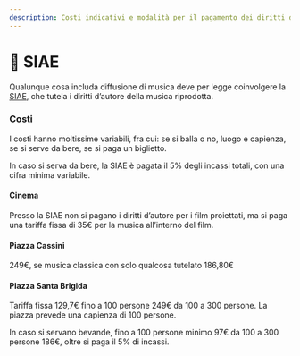 ```yaml
---
description: Costi indicativi e modalità per il pagamento dei diritti d’autore
---
```


# 🎵 SIAE

Qualunque cosa includa diffusione di musica deve per legge coinvolgere la [SIAE](https://siae.it), che tutela i diritti d’autore della musica riprodotta.

### Costi

I costi hanno moltissime variabili, fra cui: se si balla o no, luogo e capienza, se si serve da bere, se si paga un biglietto.

In caso si serva da bere, la SIAE è pagata il 5% degli incassi totali, con una cifra minima variabile.

#### Cinema

Presso la SIAE non si pagano i diritti d’autore per i film proiettati, ma si paga una tariffa fissa di 35€ per la musica all’interno del film.

#### Piazza Cassini

249€, se musica classica con solo qualcosa tutelato 186,80€

#### Piazza Santa Brigida

Tariffa fissa 129,7€ fino a 100 persone 249€ da 100 a 300 persone. La piazza prevede una capienza di 100 persone.

In caso si servano bevande, fino a 100 persone minimo 97€ da 100 a 300 persone 186€, oltre si paga il 5% di incassi.
